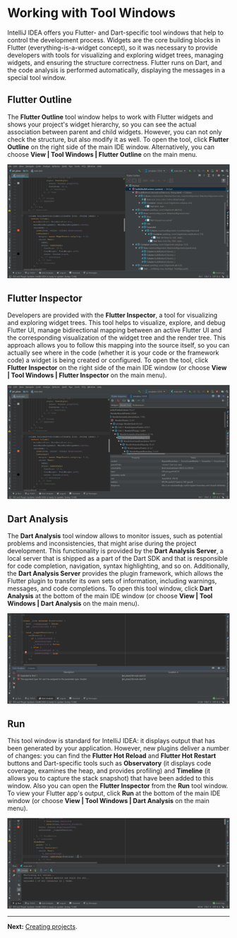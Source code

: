 # Working with Tool Windows
IntelliJ IDEA offers you Flutter- and Dart-specific tool windows that help to control the development process. Widgets are the core building blocks in Flutter (everything-is-a-widget concept), so it was necessary to provide developers with tools for visualizing and exploring widget trees, managing widgets, and ensuring the structure correctness. Flutter runs on Dart, and the code analysis is performed automatically, displaying the messages in a special tool window.

## Flutter Outline
The **Flutter Outline** tool window helps to work with Flutter widgets and shows your project's widget hierarchy, so you can see the actual association between parent and child widgets. However, you can not only check the structure, but also modify it as well. To open the tool, click **Flutter Outline** on the right side of the main IDE window. Alternatively, you can choose **View | Tool Windows | Flutter Outline** on the main menu. 
<p align="center">
<img src="https://github.com/jetpack-pizza/demo/blob/master/img/2_outline_tool_window.png" alt="Outline Tool Window"/>
</p>

## Flutter Inspector
Developers are provided with the **Flutter Inspector**, a tool for visualizing and exploring widget trees. This tool helps to visualize, explore, and debug Flutter UI, manage bidirectional mapping between an active Flutter UI and the corresponding visualization of the widget tree and the render tree. This approach allows you to follow this mapping into the source itself, so you can actually see where in the code (whether it is your code or the framework code) a widget is being created or configured. To open the tool, click **Flutter Inspector** on the right side of the main IDE window (or choose **View | Tool Windows | Flutter Inspector** on the main menu).
<p align="center">
<img src="https://github.com/jetpack-pizza/demo/blob/master/img/2_inspector_tool_window.png" alt="Inspector Tool Window"/>
</p>

## Dart Analysis
The **Dart Analysis** tool window allows to monitor issues, such as potential problems and inconsistencies, that might arise during the project development. This functionality is provided by the **Dart Analysis Server**, a local server that is shipped as a part of the Dart SDK and that is responsible for code completion, navigation, syntax highlighting, and so on. Additionally, the **Dart Analysis Server** provides the plugin framework, which allows the Flutter plugin to transfer its own sets of information, including warnings, messages, and code completions. To open this tool window, click **Dart Analysis** at the bottom of the main IDE window (or choose **View | Tool Windows | Dart Analysis** on the main menu).
<p align="center">
<img src="https://github.com/jetpack-pizza/demo/blob/master/img/2_dart_analysis_tool_window.png" alt="Dart Analysis Tool Window"/>
</p>

## Run
This tool window is standard for IntelliJ IDEA: it displays output that has been generated by your application. However, new plugins deliver a number of changes: you can find the **Flutter Hot Reload** and **Flutter Hot Restart** buttons and Dart-specific tools such as **Observatory** (it displays code coverage, examines the heap, and provides profiling) and **Timeline** (it allows you to capture the stack snapshot) that have been added to this window. Also you can open the **Flutter Inspector** from the **Run** tool window. To view your Flutter app's output, click **Run** at the bottom of the main IDE window (or choose **View | Tool Windows | Dart Analysis** on the main menu).
<p align="center">
<img src="https://github.com/jetpack-pizza/demo/blob/master/img/2_run_tool_window.png" alt="Run Tool Window"/>
</p>

---

**Next:** [Creating projects](https://github.com/jetpack-pizza/demo/blob/master/content/creating-projects.md).
